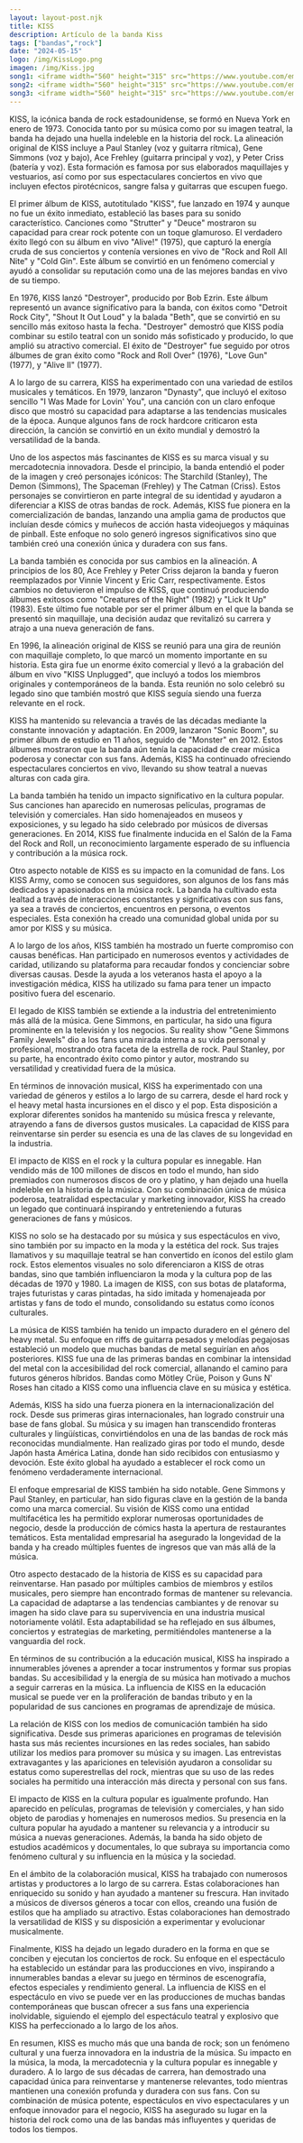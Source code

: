 ```yaml
---
layout: layout-post.njk
title: KISS
description: Artículo de la banda Kiss
tags: ["bandas","rock"]
date: "2024-05-15"
logo: /img/KissLogo.png
imagen: /img/Kiss.jpg
song1: <iframe width="560" height="315" src="https://www.youtube.com/embed/ZhIsAZO5gl0?si=g-HCGv2IyHrE7R40" title="YouTube video player" frameborder="0" allow="accelerometer; autoplay; clipboard-write; encrypted-media; gyroscope; picture-in-picture; web-share" referrerpolicy="strict-origin-when-cross-origin" allowfullscreen></iframe>
song2: <iframe width="560" height="315" src="https://www.youtube.com/embed/EFMD7Usflbg?si=9iGJ7BEG_wzx_nvp" title="YouTube video player" frameborder="0" allow="accelerometer; autoplay; clipboard-write; encrypted-media; gyroscope; picture-in-picture; web-share" referrerpolicy="strict-origin-when-cross-origin" allowfullscreen></iframe>
song3: <iframe width="560" height="315" src="https://www.youtube.com/embed/EZjevnnkA20?si=-ZXlzUxB4DGTaxgT" title="YouTube video player" frameborder="0" allow="accelerometer; autoplay; clipboard-write; encrypted-media; gyroscope; picture-in-picture; web-share" referrerpolicy="strict-origin-when-cross-origin" allowfullscreen></iframe>
---
```

KISS, la icónica banda de rock estadounidense, se formó en Nueva York en enero de 1973. Conocida tanto por su música como por su imagen teatral, la banda ha dejado una huella indeleble en la historia del rock. La alineación original de KISS incluye a Paul Stanley (voz y guitarra rítmica), Gene Simmons (voz y bajo), Ace Frehley (guitarra principal y voz), y Peter Criss (batería y voz). Esta formación es famosa por sus elaborados maquillajes y vestuarios, así como por sus espectaculares conciertos en vivo que incluyen efectos pirotécnicos, sangre falsa y guitarras que escupen fuego.

El primer álbum de KISS, autotitulado "KISS", fue lanzado en 1974 y aunque no fue un éxito inmediato, estableció las bases para su sonido característico. Canciones como "Strutter" y "Deuce" mostraron su capacidad para crear rock potente con un toque glamuroso. El verdadero éxito llegó con su álbum en vivo "Alive!" (1975), que capturó la energía cruda de sus conciertos y contenía versiones en vivo de "Rock and Roll All Nite" y "Cold Gin". Este álbum se convirtió en un fenómeno comercial y ayudó a consolidar su reputación como una de las mejores bandas en vivo de su tiempo.

En 1976, KISS lanzó "Destroyer", producido por Bob Ezrin. Este álbum representó un avance significativo para la banda, con éxitos como "Detroit Rock City", "Shout It Out Loud" y la balada "Beth", que se convirtió en su sencillo más exitoso hasta la fecha. "Destroyer" demostró que KISS podía combinar su estilo teatral con un sonido más sofisticado y producido, lo que amplió su atractivo comercial. El éxito de "Destroyer" fue seguido por otros álbumes de gran éxito como "Rock and Roll Over" (1976), "Love Gun" (1977), y "Alive II" (1977).

A lo largo de su carrera, KISS ha experimentado con una variedad de estilos musicales y temáticos. En 1979, lanzaron "Dynasty", que incluyó el exitoso sencillo "I Was Made for Lovin' You", una canción con un claro enfoque disco que mostró su capacidad para adaptarse a las tendencias musicales de la época. Aunque algunos fans de rock hardcore criticaron esta dirección, la canción se convirtió en un éxito mundial y demostró la versatilidad de la banda.

Uno de los aspectos más fascinantes de KISS es su marca visual y su mercadotecnia innovadora. Desde el principio, la banda entendió el poder de la imagen y creó personajes icónicos: The Starchild (Stanley), The Demon (Simmons), The Spaceman (Frehley) y The Catman (Criss). Estos personajes se convirtieron en parte integral de su identidad y ayudaron a diferenciar a KISS de otras bandas de rock. Además, KISS fue pionera en la comercialización de bandas, lanzando una amplia gama de productos que incluían desde cómics y muñecos de acción hasta videojuegos y máquinas de pinball. Este enfoque no solo generó ingresos significativos sino que también creó una conexión única y duradera con sus fans.

La banda también es conocida por sus cambios en la alineación. A principios de los 80, Ace Frehley y Peter Criss dejaron la banda y fueron reemplazados por Vinnie Vincent y Eric Carr, respectivamente. Estos cambios no detuvieron el impulso de KISS, que continuó produciendo álbumes exitosos como "Creatures of the Night" (1982) y "Lick It Up" (1983). Este último fue notable por ser el primer álbum en el que la banda se presentó sin maquillaje, una decisión audaz que revitalizó su carrera y atrajo a una nueva generación de fans.

En 1996, la alineación original de KISS se reunió para una gira de reunión con maquillaje completo, lo que marcó un momento importante en su historia. Esta gira fue un enorme éxito comercial y llevó a la grabación del álbum en vivo "KISS Unplugged", que incluyó a todos los miembros originales y contemporáneos de la banda. Esta reunión no solo celebró su legado sino que también mostró que KISS seguía siendo una fuerza relevante en el rock.

KISS ha mantenido su relevancia a través de las décadas mediante la constante innovación y adaptación. En 2009, lanzaron "Sonic Boom", su primer álbum de estudio en 11 años, seguido de "Monster" en 2012. Estos álbumes mostraron que la banda aún tenía la capacidad de crear música poderosa y conectar con sus fans. Además, KISS ha continuado ofreciendo espectaculares conciertos en vivo, llevando su show teatral a nuevas alturas con cada gira.

La banda también ha tenido un impacto significativo en la cultura popular. Sus canciones han aparecido en numerosas películas, programas de televisión y comerciales. Han sido homenajeados en museos y exposiciones, y su legado ha sido celebrado por músicos de diversas generaciones. En 2014, KISS fue finalmente inducida en el Salón de la Fama del Rock and Roll, un reconocimiento largamente esperado de su influencia y contribución a la música rock.

Otro aspecto notable de KISS es su impacto en la comunidad de fans. Los KISS Army, como se conocen sus seguidores, son algunos de los fans más dedicados y apasionados en la música rock. La banda ha cultivado esta lealtad a través de interacciones constantes y significativas con sus fans, ya sea a través de conciertos, encuentros en persona, o eventos especiales. Esta conexión ha creado una comunidad global unida por su amor por KISS y su música.

A lo largo de los años, KISS también ha mostrado un fuerte compromiso con causas benéficas. Han participado en numerosos eventos y actividades de caridad, utilizando su plataforma para recaudar fondos y concienciar sobre diversas causas. Desde la ayuda a los veteranos hasta el apoyo a la investigación médica, KISS ha utilizado su fama para tener un impacto positivo fuera del escenario.

El legado de KISS también se extiende a la industria del entretenimiento más allá de la música. Gene Simmons, en particular, ha sido una figura prominente en la televisión y los negocios. Su reality show "Gene Simmons Family Jewels" dio a los fans una mirada interna a su vida personal y profesional, mostrando otra faceta de la estrella de rock. Paul Stanley, por su parte, ha encontrado éxito como pintor y autor, mostrando su versatilidad y creatividad fuera de la música.

En términos de innovación musical, KISS ha experimentado con una variedad de géneros y estilos a lo largo de su carrera, desde el hard rock y el heavy metal hasta incursiones en el disco y el pop. Esta disposición a explorar diferentes sonidos ha mantenido su música fresca y relevante, atrayendo a fans de diversos gustos musicales. La capacidad de KISS para reinventarse sin perder su esencia es una de las claves de su longevidad en la industria.

El impacto de KISS en el rock y la cultura popular es innegable. Han vendido más de 100 millones de discos en todo el mundo, han sido premiados con numerosos discos de oro y platino, y han dejado una huella indeleble en la historia de la música. Con su combinación única de música poderosa, teatralidad espectacular y marketing innovador, KISS ha creado un legado que continuará inspirando y entreteniendo a futuras generaciones de fans y músicos.

KISS no solo se ha destacado por su música y sus espectáculos en vivo, sino también por su impacto en la moda y la estética del rock. Sus trajes llamativos y su maquillaje teatral se han convertido en íconos del estilo glam rock. Estos elementos visuales no solo diferenciaron a KISS de otras bandas, sino que también influenciaron la moda y la cultura pop de las décadas de 1970 y 1980. La imagen de KISS, con sus botas de plataforma, trajes futuristas y caras pintadas, ha sido imitada y homenajeada por artistas y fans de todo el mundo, consolidando su estatus como íconos culturales.

La música de KISS también ha tenido un impacto duradero en el género del heavy metal. Su enfoque en riffs de guitarra pesados y melodías pegajosas estableció un modelo que muchas bandas de metal seguirían en años posteriores. KISS fue una de las primeras bandas en combinar la intensidad del metal con la accesibilidad del rock comercial, allanando el camino para futuros géneros híbridos. Bandas como Mötley Crüe, Poison y Guns N' Roses han citado a KISS como una influencia clave en su música y estética.

Además, KISS ha sido una fuerza pionera en la internacionalización del rock. Desde sus primeras giras internacionales, han logrado construir una base de fans global. Su música y su imagen han transcendido fronteras culturales y lingüísticas, convirtiéndolos en una de las bandas de rock más reconocidas mundialmente. Han realizado giras por todo el mundo, desde Japón hasta América Latina, donde han sido recibidos con entusiasmo y devoción. Este éxito global ha ayudado a establecer el rock como un fenómeno verdaderamente internacional.

El enfoque empresarial de KISS también ha sido notable. Gene Simmons y Paul Stanley, en particular, han sido figuras clave en la gestión de la banda como una marca comercial. Su visión de KISS como una entidad multifacética les ha permitido explorar numerosas oportunidades de negocio, desde la producción de cómics hasta la apertura de restaurantes temáticos. Esta mentalidad empresarial ha asegurado la longevidad de la banda y ha creado múltiples fuentes de ingresos que van más allá de la música.

Otro aspecto destacado de la historia de KISS es su capacidad para reinventarse. Han pasado por múltiples cambios de miembros y estilos musicales, pero siempre han encontrado formas de mantener su relevancia. La capacidad de adaptarse a las tendencias cambiantes y de renovar su imagen ha sido clave para su supervivencia en una industria musical notoriamente volátil. Esta adaptabilidad se ha reflejado en sus álbumes, conciertos y estrategias de marketing, permitiéndoles mantenerse a la vanguardia del rock.

En términos de su contribución a la educación musical, KISS ha inspirado a innumerables jóvenes a aprender a tocar instrumentos y formar sus propias bandas. Su accesibilidad y la energía de su música han motivado a muchos a seguir carreras en la música. La influencia de KISS en la educación musical se puede ver en la proliferación de bandas tributo y en la popularidad de sus canciones en programas de aprendizaje de música.

La relación de KISS con los medios de comunicación también ha sido significativa. Desde sus primeras apariciones en programas de televisión hasta sus más recientes incursiones en las redes sociales, han sabido utilizar los medios para promover su música y su imagen. Las entrevistas extravagantes y las apariciones en televisión ayudaron a consolidar su estatus como superestrellas del rock, mientras que su uso de las redes sociales ha permitido una interacción más directa y personal con sus fans.

El impacto de KISS en la cultura popular es igualmente profundo. Han aparecido en películas, programas de televisión y comerciales, y han sido objeto de parodias y homenajes en numerosos medios. Su presencia en la cultura popular ha ayudado a mantener su relevancia y a introducir su música a nuevas generaciones. Además, la banda ha sido objeto de estudios académicos y documentales, lo que subraya su importancia como fenómeno cultural y su influencia en la música y la sociedad.

En el ámbito de la colaboración musical, KISS ha trabajado con numerosos artistas y productores a lo largo de su carrera. Estas colaboraciones han enriquecido su sonido y han ayudado a mantener su frescura. Han invitado a músicos de diversos géneros a tocar con ellos, creando una fusión de estilos que ha ampliado su atractivo. Estas colaboraciones han demostrado la versatilidad de KISS y su disposición a experimentar y evolucionar musicalmente.

Finalmente, KISS ha dejado un legado duradero en la forma en que se conciben y ejecutan los conciertos de rock. Su enfoque en el espectáculo ha establecido un estándar para las producciones en vivo, inspirando a innumerables bandas a elevar su juego en términos de escenografía, efectos especiales y rendimiento general. La influencia de KISS en el espectáculo en vivo se puede ver en las producciones de muchas bandas contemporáneas que buscan ofrecer a sus fans una experiencia inolvidable, siguiendo el ejemplo del espectáculo teatral y explosivo que KISS ha perfeccionado a lo largo de los años.

En resumen, KISS es mucho más que una banda de rock; son un fenómeno cultural y una fuerza innovadora en la industria de la música. Su impacto en la música, la moda, la mercadotecnia y la cultura popular es innegable y duradero. A lo largo de sus décadas de carrera, han demostrado una capacidad única para reinventarse y mantenerse relevantes, todo mientras mantienen una conexión profunda y duradera con sus fans. Con su combinación de música potente, espectáculos en vivo espectaculares y un enfoque innovador para el negocio, KISS ha asegurado su lugar en la historia del rock como una de las bandas más influyentes y queridas de todos los tiempos.
